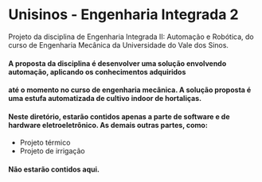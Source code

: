 # Unisinos - Engenharia Integrada 2
Projeto da disciplina de Engenharia Integrada II: Automação e Robótica, do curso de Engenharia Mecânica da Universidade do Vale dos Sinos.

#### A proposta da disciplina é desenvolver uma solução envolvendo automação, aplicando os conhecimentos adquiridos 
#### até o momento no curso de engenharia mecânica. A solução proposta é uma estufa automatizada de cultivo indoor de hortaliças. 

#### Neste diretório, estarão contidos apenas a parte de software e de hardware eletroeletrônico. As demais outras partes, como:

* Projeto térmico
* Projeto de irrigação

#### Não estarão contidos aqui.

